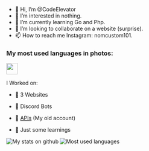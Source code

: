 - 👋 Hi, I’m @CodeElevator
- 👀 I’m interested in nothing.
- 🌱 I’m currently learning Go and Php.
- 💞️ I’m looking to collaborate on a website (surprise).
- 📫 How to reach me Instagram: nomcustom101.

### My most used languages in photos:

<code><img height="30" src="https://avatars.githubusercontent.com/u/1525981?s=200&v=4"/></code>

I Worked on:

- 🧶 3 Websites

- 🤖 Discord Bots

- 👑 [APIs](https://github.com/NomCustom/Game-API) (My old account)

- 📖 Just some learnings


<img alt="My stats on github" src="https://github-readme-stats.vercel.app/api?username=CodeElevator&show_icons=true&hide_border=true&theme=tokyonight"/>

<img alt="Most used languages" src="https://github-readme-stats.vercel.app/api/top-langs?username=CodeElevator&show_icons=true&theme=tokyonight&layout=compact" />

<!---
CodeElevator/CodeElevator is a ✨ special ✨ repository because its `README.md` (this file) appears on your GitHub profile.
You can click the Preview link to take a look at your changes.
--->
